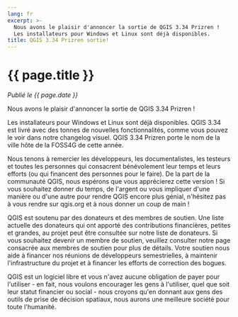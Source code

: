 ```yaml
---
lang: fr
excerpt: >-
  Nous avons le plaisir d'annoncer la sortie de QGIS 3.34 Prizren !
  Les installateurs pour Windows et Linux sont déjà disponibles.
title: QGIS 3.34 Prizren sortie!
---
```


# {{ page.title }}

*Publié le {{ page.date }}*

Nous avons le plaisir d'annoncer la sortie de QGIS 3.34 Prizren !

Les installateurs pour Windows et Linux sont déjà disponibles. QGIS 3.34 est livré avec des tonnes de nouvelles
fonctionnalités, comme vous pouvez le voir dans notre changelog visuel. QGIS 3.34 Prizren porte le nom de la
ville hôte de la FOSS4G de cette année.

Nous tenons à remercier les développeurs, les documentalistes, les testeurs et toutes les personnes qui consacrent bénévolement leur temps et leurs efforts (ou qui financent des personnes pour le faire). De la part de la communauté QGIS, nous espérons que vous apprécierez cette version ! Si vous souhaitez donner du temps, de l'argent ou vous impliquer d'une manière ou d'une autre pour rendre QGIS encore plus génial, n'hésitez pas à vous rendre sur qgis.org et à nous donner un coup de main !

QGIS est soutenu par des donateurs et des membres de soutien. Une liste actuelle des donateurs qui ont apporté des contributions financières, petites et grandes, au projet peut être consultée sur notre liste de donateurs. Si vous souhaitez devenir un membre de soutien, veuillez consulter notre page consacrée aux membres de soutien pour plus de détails. Votre soutien nous aide à financer nos réunions de développeurs semestrielles, à maintenir l'infrastructure du projet et à financer les efforts de correction des bogues.

QGIS est un logiciel libre et vous n'avez aucune obligation de payer pour l'utiliser - en fait, nous voulons encourager les gens à l'utiliser, quel que soit leur statut financier ou social - nous croyons qu'en donnant aux gens des outils de prise de décision spatiaux, nous aurons une meilleure société pour toute l'humanité.
